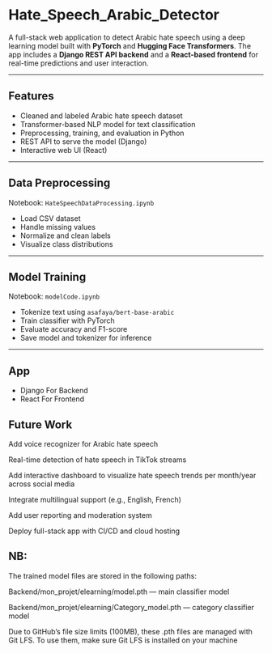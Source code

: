 # Hate_Speech_Arabic_Detector


A full-stack web application to detect Arabic hate speech using a deep learning model built with **PyTorch** and **Hugging Face Transformers**. The app includes a **Django REST API backend** and a **React-based frontend** for real-time predictions and user interaction.

---

## Features

- Cleaned and labeled Arabic hate speech dataset
- Transformer-based NLP model for text classification
- Preprocessing, training, and evaluation in Python
- REST API to serve the model (Django)
- Interactive web UI (React)

---

## Data Preprocessing

Notebook: `HateSpeechDataProcessing.ipynb`

- Load CSV dataset
- Handle missing values
- Normalize and clean labels
- Visualize class distributions

---

## Model Training

Notebook: `modelCode.ipynb`

- Tokenize text using `asafaya/bert-base-arabic`
- Train classifier with PyTorch
- Evaluate accuracy and F1-score
- Save model and tokenizer for inference

---

## App

- Django For Backend
- React For Frontend

## Future Work

Add voice recognizer for Arabic hate speech

Real-time detection of hate speech in TikTok streams

Add interactive dashboard to visualize hate speech trends per month/year across social media

Integrate multilingual support (e.g., English, French)

Add user reporting and moderation system

Deploy full-stack app with CI/CD and cloud hosting

## NB:
The trained model files are stored in the following paths:

Backend/mon_projet/elearning/model.pth — main classifier model

Backend/mon_projet/elearning/Category_model.pth — category classifier model

Due to GitHub’s file size limits (100MB), these .pth files are managed with Git LFS.
To use them, make sure Git LFS is installed on your machine
